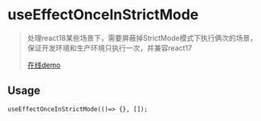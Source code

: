 # useEffectOnceInStrictMode

>处理react18某些场景下，需要屏蔽掉StrictMode模式下执行俩次的场景，保证开发环境和生产环境只执行一次，并兼容react17
>
>[在线demo](https://ligaopeng123-npm.github.io/hooks/?path=/story/example-useeffectonceinstrictmode--demo)

## Usage

```tsx
useEffectOnceInStrictMode(()=> {}, []);
```



